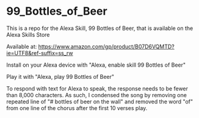 # 99_Bottles_of_Beer
This is a repo for the Alexa Skill, 99 Bottles of Beer, that is available on the Alexa Skills Store

Available at: https://www.amazon.com/gp/product/B07D6VQMTD?ie=UTF8&ref-suffix=ss_rw

Install on your Alexa device with "Alexa, enable skill 99 Bottles of Beer"

Play it with "Alexa, play 99 Bottles of Beer"

To respond with text for Alexa to speak, the response needs to be fewer than 8,000 characters. As such, I condensed the song by removing one repeated line of "# bottles of beer on the wall" and removed the word "of" from one line of the chorus after the first 10 verses play.  
